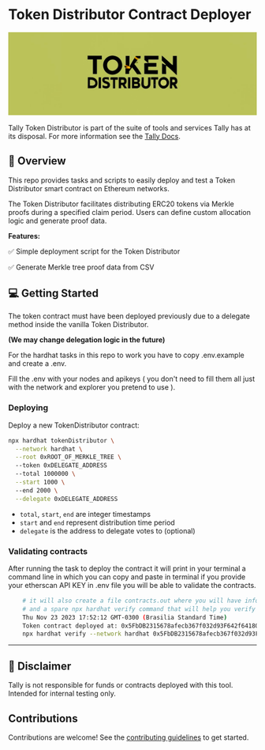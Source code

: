 # Token Distributor Contract Deployer

![Banner](resources/banner.png)

Tally Token Distributor is part of the suite of tools and services Tally has at its disposal. For more information see the [Tally Docs](https://docs.tally.xyz/premium-features/dao-launcher).

## 📗 Overview

This repo provides tasks and scripts to easily deploy and test a Token Distributor smart contract on Ethereum networks. 

The Token Distributor facilitates distributing ERC20 tokens via Merkle proofs during a specified claim period. Users can define custom allocation logic and generate proof data.

**Features:**

✅ Simple deployment script for the Token Distributor  

✅ Generate Merkle tree proof data from CSV  

<!-- ✅ Claim tokens via contract integration   -->

<!-- ✅ Full testing suite demo   -->

## 💻 Getting Started

The token contract must have been deployed previously due to a delegate method inside the vanilla Token Distributor. 

**(We may change delegation logic in the future)**

For the hardhat tasks in this repo to work you have to copy .env.example and create a .env.

Fill the .env with your nodes and apikeys ( you don't need to fill them all just with the network and explorer you pretend to use ).

### Deploying 

Deploy a new TokenDistributor contract:

```bash
npx hardhat tokenDistributor \
  --network hardhat \
  --root 0xROOT_OF_MERKLE_TREE \ 
  --token 0xDELEGATE_ADDRESS
  --total 1000000 \
  --start 1000 \ 
  --end 2000 \
  --delegate 0xDELEGATE_ADDRESS 
```

- `total`, `start`, `end` are integer timestamps
- `start` and `end` represent distribution time period   
- `delegate` is the address to delegate votes to (optional)

### Validating contracts

After running the task to deploy the contract it will print in your terminal a command line in which you can copy and paste in terminal if you provide your etherscan API KEY in .env file you will be able to validate the contracts.

```bash
    # it will also create a file contracts.out where you will have information about your contract
    # and a spare npx hardhat verify command that will help you verify your contract if you forgot previously.
    Thu Nov 23 2023 17:52:12 GMT-0300 (Brasilia Standard Time)
    Token contract deployed at: 0x5FbDB2315678afecb367f032d93F642f64180aa3 - hardhat - block number: 1
    npx hardhat verify --network hardhat 0x5FbDB2315678afecb367f032d93F642f64180aa3 "0x5491ccc79ff3c51dc66717d3dfc3affe977e218763db87d261adc29580fdfbf8" "0x22d953bc460246199a02A4c6C2dAA929335645d0" 13700000000000000000000 1700782677 1706023862 0xf8533db72dcba94bf14a3C147A550Ae99d5F5daE
```

<!-- ### Testing

Run tests:

```
npx hardhat test
``` -->
-------

## 🚨 Disclaimer

Tally is not responsible for funds or contracts deployed with this tool. Intended for internal testing only.

## Contributions

Contributions are welcome! See the [contributing guidelines](CONTRIBUTING.md) to get started.